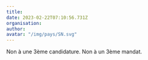 ```yaml
---
title: 
date: 2023-02-22T07:10:56.731Z
organisation: 
author: 
avatar: "/img/pays/SN.svg"
---
```


Non à une 3ème candidature. Non à un 3ème mandat.